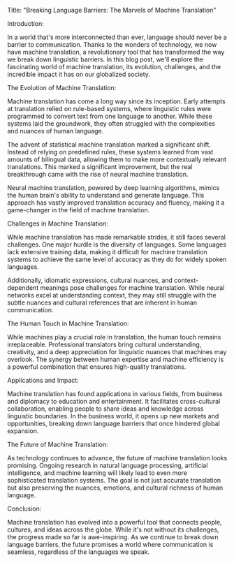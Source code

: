 Title: "Breaking Language Barriers: The Marvels of Machine Translation"

Introduction:

In a world that's more interconnected than ever, language should never be a barrier to communication. Thanks to the wonders of technology, we now have machine translation, a revolutionary tool that has transformed the way we break down linguistic barriers. In this blog post, we'll explore the fascinating world of machine translation, its evolution, challenges, and the incredible impact it has on our globalized society.

The Evolution of Machine Translation:

Machine translation has come a long way since its inception. Early attempts at translation relied on rule-based systems, where linguistic rules were programmed to convert text from one language to another. While these systems laid the groundwork, they often struggled with the complexities and nuances of human language.

The advent of statistical machine translation marked a significant shift. Instead of relying on predefined rules, these systems learned from vast amounts of bilingual data, allowing them to make more contextually relevant translations. This marked a significant improvement, but the real breakthrough came with the rise of neural machine translation.

Neural machine translation, powered by deep learning algorithms, mimics the human brain's ability to understand and generate language. This approach has vastly improved translation accuracy and fluency, making it a game-changer in the field of machine translation.

Challenges in Machine Translation:

While machine translation has made remarkable strides, it still faces several challenges. One major hurdle is the diversity of languages. Some languages lack extensive training data, making it difficult for machine translation systems to achieve the same level of accuracy as they do for widely spoken languages.

Additionally, idiomatic expressions, cultural nuances, and context-dependent meanings pose challenges for machine translation. While neural networks excel at understanding context, they may still struggle with the subtle nuances and cultural references that are inherent in human communication.

The Human Touch in Machine Translation:

While machines play a crucial role in translation, the human touch remains irreplaceable. Professional translators bring cultural understanding, creativity, and a deep appreciation for linguistic nuances that machines may overlook. The synergy between human expertise and machine efficiency is a powerful combination that ensures high-quality translations.

Applications and Impact:

Machine translation has found applications in various fields, from business and diplomacy to education and entertainment. It facilitates cross-cultural collaboration, enabling people to share ideas and knowledge across linguistic boundaries. In the business world, it opens up new markets and opportunities, breaking down language barriers that once hindered global expansion.

The Future of Machine Translation:

As technology continues to advance, the future of machine translation looks promising. Ongoing research in natural language processing, artificial intelligence, and machine learning will likely lead to even more sophisticated translation systems. The goal is not just accurate translation but also preserving the nuances, emotions, and cultural richness of human language.

Conclusion:

Machine translation has evolved into a powerful tool that connects people, cultures, and ideas across the globe. While it's not without its challenges, the progress made so far is awe-inspiring. As we continue to break down language barriers, the future promises a world where communication is seamless, regardless of the languages we speak.
